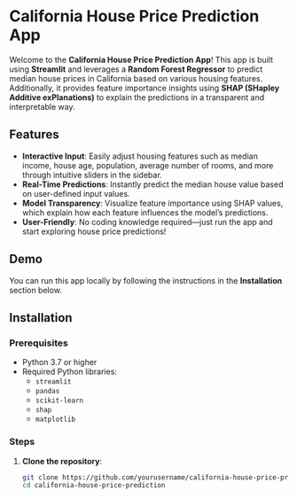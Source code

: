 # California House Price Prediction App

Welcome to the **California House Price Prediction App**! This app is built using **Streamlit** and leverages a **Random Forest Regressor** to predict median house prices in California based on various housing features. Additionally, it provides feature importance insights using **SHAP (SHapley Additive exPlanations)** to explain the predictions in a transparent and interpretable way.

## Features

- **Interactive Input**: Easily adjust housing features such as median income, house age, population, average number of rooms, and more through intuitive sliders in the sidebar.
- **Real-Time Predictions**: Instantly predict the median house value based on user-defined input values.
- **Model Transparency**: Visualize feature importance using SHAP values, which explain how each feature influences the model’s predictions.
- **User-Friendly**: No coding knowledge required—just run the app and start exploring house price predictions!

## Demo

You can run this app locally by following the instructions in the **Installation** section below.

## Installation

### Prerequisites

- Python 3.7 or higher
- Required Python libraries:
  - `streamlit`
  - `pandas`
  - `scikit-learn`
  - `shap`
  - `matplotlib`

### Steps

1. **Clone the repository**:
   ```bash
   git clone https://github.com/yourusername/california-house-price-prediction.git
   cd california-house-price-prediction
